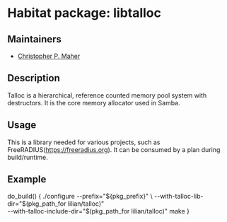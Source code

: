 # Habitat package: libtalloc

## Maintainers
* [Christopher P. Maher](https://github.com/defilan)

## Description

Talloc is a hierarchical, reference counted memory pool system with destructors. It is the core memory allocator used in Samba.

## Usage

This is a library needed for various projects, such as FreeRADIUS(https://freeradius.org). It can be consumed by a plan
during build/runtime.

## Example

do_build() {
  ./configure --prefix="${pkg_prefix}" \
    --with-talloc-lib-dir="$(pkg_path_for lilian/talloc)" \
    --with-talloc-include-dir="$(pkg_path_for lilian/talloc)"
  make
}
